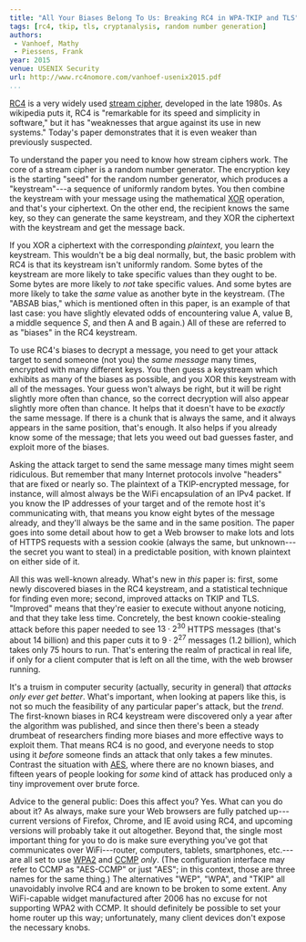 ```yaml
---
title: "All Your Biases Belong To Us: Breaking RC4 in WPA-TKIP and TLS"
tags: [rc4, tkip, tls, cryptanalysis, random number generation]
authors:
 - Vanhoef, Mathy
 - Piessens, Frank
year: 2015
venue: USENIX Security
url: http://www.rc4nomore.com/vanhoef-usenix2015.pdf
...
```


[RC4][] is a very widely used [stream cipher][], developed in the late
1980s.  As wikipedia puts it, RC4 is "remarkable for its speed and
simplicity in software," but it has "weaknesses that argue against its
use in new systems."  Today's paper demonstrates that it is even
weaker than previously suspected.

To understand the paper you need to know how stream ciphers work.  The
core of a stream cipher is a random number generator.  The encryption
key is the starting "seed" for the random number generator, which
produces a "keystream"---a sequence of uniformly random bytes.  You
then combine the keystream with your message using the mathematical
[XOR][] operation, and that's your ciphertext.  On the other end, the
recipient knows the same key, so they can generate the same keystream,
and they XOR the ciphertext with the keystream and get the message
back.

If you XOR a ciphertext with the corresponding _plaintext_, you learn
the keystream.  This wouldn't be a big deal normally, but, the basic
problem with RC4 is that its keystream isn't uniformly random.  Some
bytes of the keystream are more likely to take specific values than
they ought to be.  Some bytes are more likely to _not_ take specific
values.  And some bytes are more likely to take the _same_ value as
another byte in the keystream.  (The "AB*S*AB bias," which is
mentioned often in this paper, is an example of that last case: you
have slightly elevated odds of encountering value A, value B, a middle
sequence *S*, and then A and B again.)  All of these are referred to
as "biases" in the RC4 keystream.

To use RC4's biases to decrypt a message, you need to get your attack
target to send someone (not you) the _same message_ many times,
encrypted with many different keys.  You then guess a keystream which
exhibits as many of the biases as possible, and you XOR this keystream
with all of the messages.  Your guess won't always be right, but it
will be right slightly more often than chance, so the correct
decryption will also appear slightly more often than chance.  It helps
that it doesn't have to be _exactly_ the same message.  If there is a
chunk that is always the same, and it always appears in the same
position, that's enough.  It also helps if you already know some of
the message; that lets you weed out bad guesses faster, and exploit
more of the biases.

Asking the attack target to send the same message many times might
seem ridiculous.  But remember that many Internet protocols involve
"headers" that are fixed or nearly so.  The plaintext of a
TKIP-encrypted message, for instance, will almost always be the WiFi
encapsulation of an IPv4 packet.  If you know the IP addresses of your
target and of the remote host it's communicating with, that means you
know eight bytes of the message already, and they'll always be the
same and in the same position.  The paper goes into some detail about
how to get a Web browser to make lots and lots of HTTPS requests with
a session cookie (always the same, but unknown---the secret you want
to steal) in a predictable position, with known plaintext on either
side of it.

All this was well-known already.  What's new in _this_ paper is:
first, some newly discovered biases in the RC4 keystream, and a
statistical technique for finding even more; second, improved attacks
on TKIP and TLS.  "Improved" means that they're easier to execute
without anyone noticing, and that they take less time.  Concretely,
the best known cookie-stealing attack before this paper needed to see
$13 \cdot 2^{30}$ HTTPS messages (that's about 14 billion) and this
paper cuts it to $9 \cdot 2^{27}$ messages (1.2 billion), which takes
only 75 hours to run.  That's entering the realm of practical in real
life, if only for a client computer that is left on all the time, with
the web browser running.

It's a truism in computer security (actually, security in general)
that _attacks only ever get better_.  What's important, when looking
at papers like this, is not so much the feasibility of any particular
paper's attack, but the _trend_.  The first-known biases in RC4
keystream were discovered only a year after the algorithm was
published, and since then there's been a steady drumbeat of
researchers finding more biases and more effective ways to exploit
them.  That means RC4 is no good, and everyone needs to stop using it
_before_ someone finds an attack that only takes a few minutes.
Contrast the situation with [AES][], where there are no known biases,
and fifteen years of people looking for _some_ kind of attack has
produced only a tiny improvement over brute force.

Advice to the general public: Does this affect you? Yes.  What can you
do about it?  As always, make sure your Web browsers are fully patched
up---current versions of Firefox, Chrome, and IE avoid using RC4, and
upcoming versions will probably take it out altogether.  Beyond that,
the single most important thing for you to do is make sure everything
you've got that communicates over WiFi---router, computers, tablets,
smartphones, etc.---are all set to use [WPA2][] and [CCMP][] *only*.
(The configuration interface may refer to CCMP as "AES-CCMP" or just
"AES"; in this context, those are three names for the same thing.)
The alternatives "WEP", "WPA", and "TKIP" all unavoidably involve RC4
and are known to be broken to some extent.  Any WiFi-capable widget
manufactured after 2006 has no excuse for not supporting WPA2 with
CCMP.  It should definitely be possible to set your home router up
this way; unfortunately, many client devices don't expose the
necessary knobs.

[RC4]: https://en.wikipedia.org/wiki/RC4
[stream cipher]: https://en.wikipedia.org/wiki/Stream_cipher
[TKIP]: https://en.wikipedia.org/wiki/Temporal_Key_Integrity_Protocol
[TLS]: https://en.wikipedia.org/wiki/Transport_Layer_Security
[WPA2]: https://en.wikipedia.org/wiki/Wi-Fi_Protected_Access
[CCMP]: https://en.wikipedia.org/wiki/CCMP
[XOR]: https://en.wikipedia.org/wiki/Exclusive_or
[AES]: https://en.wikipedia.org/wiki/Advanced_Encryption_Standard
